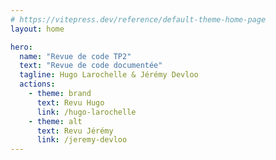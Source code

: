 ```yaml
---
# https://vitepress.dev/reference/default-theme-home-page
layout: home

hero:
  name: "Revue de code TP2"
  text: "Revue de code documentée"
  tagline: Hugo Larochelle & Jérémy Devloo
  actions:
    - theme: brand
      text: Revu Hugo
      link: /hugo-larochelle
    - theme: alt
      text: Revu Jérémy
      link: /jeremy-devloo
---
```

